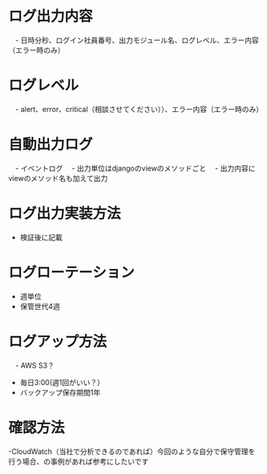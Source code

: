 # ログ出力内容
　- 日時分秒、ログイン社員番号、出力モジュール名、ログレベル、エラー内容（エラー時のみ）
# ログレベル
　- alert、error、critical（相談させてください））、エラー内容（エラー時のみ）
# 自動出力ログ
　- イベントログ
　- 出力単位はdjangoのviewのメソッドごと
　- 出力内容にviewのメソッド名も加えて出力
# ログ出力実装方法
  - 検証後に記載
# ログローテーション
  - 週単位
  - 保管世代4週
# ログアップ方法
　- AWS S3？
  - 毎日3:00(週1回がいい？）
  - バックアップ保存期間1年
# 確認方法
  -CloudWatch（当社で分析できるのであれば）今回のような自分で保守管理を行う場合、の事例があれば参考にしたいです
